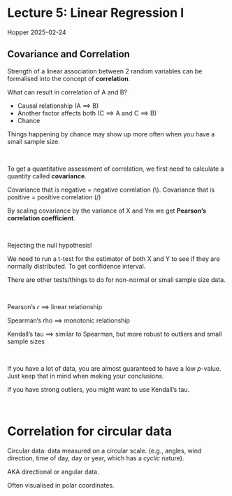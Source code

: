 Lecture 5: Linear Regression I
================
Hopper
2025-02-24

## Covariance and Correlation

Strength of a linear association between 2 random variables can be
formalised into the concept of **correlation**.

What can result in correlation of A and B?

- Causal relationship (A ==\> B)
- Another factor affects both (C ==\> A and C ==\> B)
- Chance

Things happening by chance may show up more often when you have a small
sample size.

<br>

To get a quantitative assessment of correlation, we first need to
calculate a quantity called **covariance**.

Covariance that is negative = negative correlation (\\). Covariance that
is positive = positive correlation (/)

By scaling covariance by the variance of X and Ym we get **Pearson’s
correlation coefficient**.

<br>

Rejecting the null hypothesis!

We need to run a t-test for the estimator of both X and Y to see if they
are normally distributed. To get confidence interval.

There are other tests/things to do for non-normal or small sample size
data.

<br>

Pearson’s *r* ==\> linear relationship

Spearman’s rho ==\> monotonic relationship

Kendall’s tau ==\> similar to Spearman, but more robust to outliers and
small sample sizes

<br>

If you have a lot of data, you are almost guaranteed to have a low
*p*-value. Just keep that in mind when making your conclusions.

If you have strong outliers, you might want to use Kendall’s tau.

<br>

# Correlation for circular data

Circular data: data measured on a circular scale. (e.g., angles, wind
direction, time of day, day or year, which has a *cyclic* nature).

AKA directional or angular data.

Often visualised in polar coordinates.
